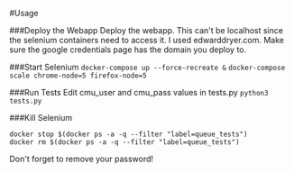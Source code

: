 #Usage

###Deploy the Webapp
Deploy the webapp. This can't be localhost since the selenium containers need to access it. I used edwarddryer.com. Make sure the google credentials page has the domain you deploy to.  

###Start Selenium 
`docker-compose up --force-recreate &`
`docker-compose scale chrome-node=5 firefox-node=5`

###Run Tests
Edit cmu_user and cmu_pass values in tests.py 
`python3 tests.py`

###Kill Selenium 
```
docker stop $(docker ps -a -q --filter "label=queue_tests")
docker rm $(docker ps -a -q --filter "label=queue_tests")
```

Don't forget to remove your password!


